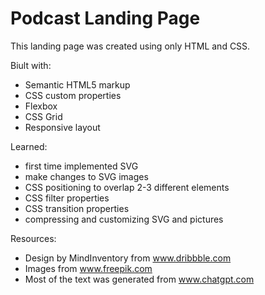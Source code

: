 # Podcast Landing Page

This landing page was created using only HTML and CSS.

Biult with:
- Semantic HTML5 markup
- CSS custom properties
- Flexbox
- CSS Grid
- Responsive layout

Learned:
- first time implemented SVG
- make changes to SVG images
- CSS positioning to overlap 2-3 different elements
- CSS filter properties
- CSS transition properties
- compressing and customizing SVG and pictures

Resources:
- Design by MindInventory from www.dribbble.com
- Images from www.freepik.com
- Most of the text was generated from www.chatgpt.com
